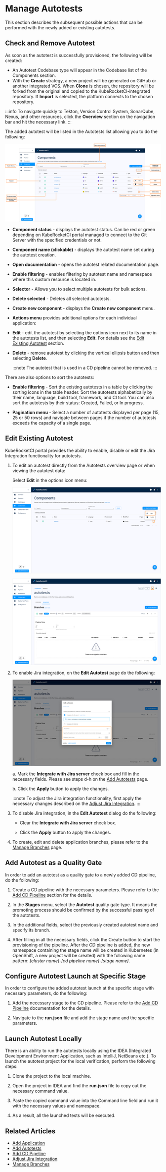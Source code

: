 # Manage Autotests

This section describes the subsequent possible actions that can be performed with the newly added or existing autotests.

## Check and Remove Autotest

As soon as the autotest is successfully provisioned, the following will be created:

* An Autotest Codebase type will appear in the Codebase list of the Components section.
* With the **Create** strategy, a new project will be generated on GitHub or another integrated VCS. When **Clone** is chosen, the repository will be forked from the original and copied to the KubeRocketCI-integrated repository. If **Import** is selected, the platform connects to the chosen repository.

:::info
  To navigate quickly to Tekton, Version Control System, SonarQube, Nexus, and other resources, click the **Overview** section on the navigation bar and hit the necessary link.
:::

The added autotest will be listed in the Autotests list allowing you to do the following:

![Autotests page](../assets/user-guide/components/components-manage-components-menu.png "Autotests page")

* **Component status** - displays the autotest status. Can be red or green depending on KubeRocketCI portal managed to connect to the Git Server with the specified credentials or not.
* **Component name (clickable)** - displays the autotest name set during the autotest creation.
* **Open documentation** - opens the autotest related documentation page.
* **Enable filtering** - enables filtering by autotest name and namespace where this custom resource is located in.
* **Selector** - Allows you to select multiple autotests for bulk actions.
* **Delete selected** - Deletes all selected autotests.
* **Create new component** - displays the **Create new component** menu.
* **Actions menu** provides additional options for each individual application:
* **Edit** - edit the autotest by selecting the options icon next to its name in the autotests list, and then selecting **Edit**. For details see the [Edit Existing Autotest](#edit-existing-autotest) section.
* **Delete** - remove autotest by clicking the vertical ellipsis button and then selecting **Delete**.

  :::note
    The autotest that is used in a CD pipeline cannot be removed.
  :::

There are also options to sort the autotests:

* **Enable filtering** - Sort the existing autotests in a table by clicking the sorting icons in the table header. Sort the autotests alphabetically by their name, language, build tool, framework, and CI tool. You can also sort the autotests by their status: Created, Failed, or In progress.

* **Pagination menu** - Select a number of autotests displayed per page (15, 25 or 50 rows)  and navigate between pages if the number of autotests exceeds the capacity of a single page.

## Edit Existing Autotest

KubeRocketCI portal provides the ability to enable, disable or edit the Jira Integration functionality for autotests.

1. To edit an autotest directly from the Autotests overview page or when viewing the autotest data:

      Select **Edit** in the options icon menu:

      ![Edit autotest on the autotests overview page](../assets/user-guide/components/autotests/autotests-manage-components-codebase-edit-1.png "Edit autotest on the autotests overview page")

      ![Edit autotest when viewing the autotest data](../assets/user-guide/components/autotests/autotests-manage-components-codebase-edit-2.png "Edit autotest when viewing the autotest data")

2. To enable Jira integration, on the **Edit Autotest** page do the following:

    ![Edit autotest](../assets/user-guide/components/autotests/autotests-manage-edit-codebase-autotests.png "Edit library")

    a. Mark the **Integrate with Jira server** check box and fill in the necessary fields. Please see steps d-h on the [Add Autotests](add-autotest.md) page.

    b. Click the **Apply** button to apply the changes.

    :::note
      To adjust the Jira integration functionality, first apply the necessary changes described on the [Adjust Jira Integration](../operator-guide/project-management-and-reporting/jira-integration.md).
    :::

3. To disable Jira integration, in the **Edit Autotest** dialog do the following:

    * Clear the **Integrate with Jira server** check box.

    * Click the **Apply** button to apply the changes.

4. To create, edit and delete application branches, please refer to the [Manage Branches](../user-guide/manage-branches.md) page.

## Add Autotest as a Quality Gate

In order to add an autotest as a quality gate to a newly added CD pipeline, do the following:

1. Create a CD pipeline with the necessary parameters. Please refer to the [Add CD Pipeline](add-cd-pipeline.md) section for the details.

2. In the **Stages** menu, select the **Autotest** quality gate type. It means the promoting process should be confirmed by the successful passing of the autotests.

3. In the additional fields, select the previously created autotest name and specify its branch.

4. After filling in all the necessary fields, click the Create button to start the provisioning of the pipeline. After the CD pipeline is added, the new namespace containing the stage name will be created in Kubernetes (in OpenShift, a new project will be created) with the following name pattern: _[cluster name]-[cd pipeline name]-[stage name]_.

## Configure Autotest Launch at Specific Stage

In order to configure the added autotest launch at the specific stage with necessary parameters, do the following:

1. Add the necessary stage to the CD pipeline. Please refer to the [Add CD Pipeline](add-cd-pipeline.md) documentation for the details.

2. Navigate to the **run.json** file and add the stage name and the specific parameters.

## Launch Autotest Locally

There is an ability to run the autotests locally using the IDEA (Integrated Development Environment Application, such as IntelliJ, NetBeans etc.). To launch the autotest project for the local verification, perform the following steps:

1. Clone the project to the local machine.

2. Open the project in IDEA and find the **run.json** file to copy out the necessary command value.

3. Paste the copied command value into the Command line field and run it with the necessary values and namespace.

4. As a result, all the launched tests will be executed.

## Related Articles

* [Add Application](add-application.md)
* [Add Autotests](add-autotest.md)
* [Add CD Pipeline](add-cd-pipeline.md)
* [Adjust Jira Integration](../operator-guide/project-management-and-reporting/jira-integration.md)
* [Manage Branches](../user-guide/manage-branches.md)
